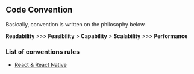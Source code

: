 ## Code Convention

Basically, convention is written on the philosophy below.

**Readability** >>> **Feasibility** > **Capability** > **Scalability** >>> **Performance**


### List of conventions rules

- [React & React Native](./REACT.md)

